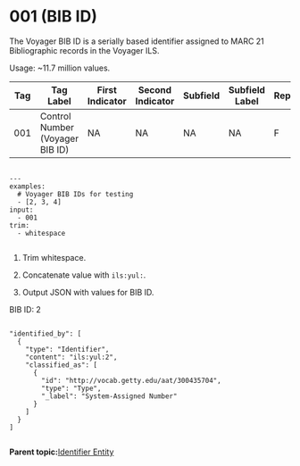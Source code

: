 # 001 \(BIB ID\)

The Voyager BIB ID is a serially based identifier assigned to MARC 21 Bibliographic records in the Voyager ILS.

Usage: ~11.7 million values.

|Tag|Tag Label|First Indicator|Second Indicator|Subfield|Subfield Label|Repeatable|
|---|---------|---------------|----------------|--------|--------------|----------|
|001|Control Number \(Voyager BIB ID\)|NA|NA|NA|NA|F|

```

---
examples:
  # Voyager BIB IDs for testing
  - [2, 3, 4]
input:
  - 001
trim:
  - whitespace
                    
```

1.  Trim whitespace.

2.  Concatenate value with `ils:yul:`.

3.  Output JSON with values for BIB ID.


BIB ID: 2

```

"identified_by": [
  {
    "type": "Identifier",
    "content": "ils:yul:2",
    "classified_as": [
      {
        "id": "http://vocab.getty.edu/aat/300435704",
        "type": "Type",
        "_label": "System-Assigned Number"
      }
    ]
  }
]
                        
```

**Parent topic:**[Identifier Entity](../identifier/identifier.md)

